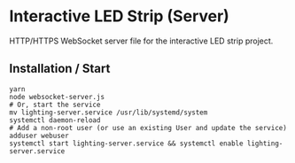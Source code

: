 # Interactive LED Strip (Server)
HTTP/HTTPS WebSocket server file for the interactive LED strip project.

## Installation / Start
```shell
yarn
node websocket-server.js
# Or, start the service
mv lighting-server.service /usr/lib/systemd/system
systemctl daemon-reload
# Add a non-root user (or use an existing User and update the service)
adduser webuser
systemctl start lighting-server.service && systemctl enable lighting-server.service
```
